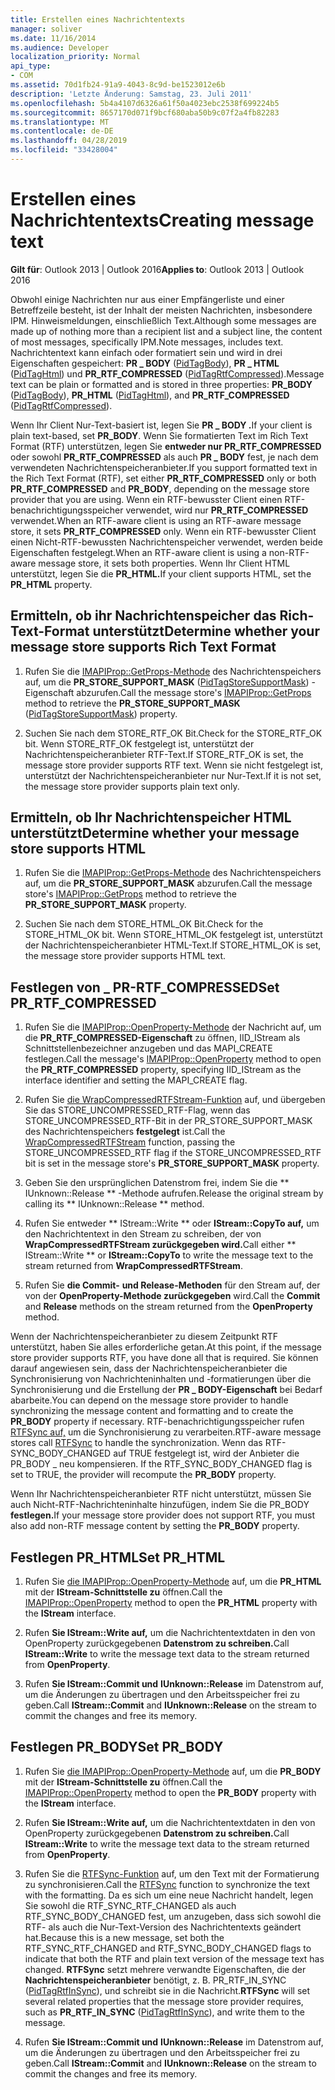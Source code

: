 ```yaml
---
title: Erstellen eines Nachrichtentexts
manager: soliver
ms.date: 11/16/2014
ms.audience: Developer
localization_priority: Normal
api_type:
- COM
ms.assetid: 70d1fb24-91a9-4043-8c9d-be1523012e6b
description: 'Letzte Änderung: Samstag, 23. Juli 2011'
ms.openlocfilehash: 5b4a4107d6326a61f50a4023ebc2538f699224b5
ms.sourcegitcommit: 8657170d071f9bcf680aba50b9c07f2a4fb82283
ms.translationtype: MT
ms.contentlocale: de-DE
ms.lasthandoff: 04/28/2019
ms.locfileid: "33428004"
---
```

# <a name="creating-message-text"></a><span data-ttu-id="e1f0e-103">Erstellen eines Nachrichtentexts</span><span class="sxs-lookup"><span data-stu-id="e1f0e-103">Creating message text</span></span>

<span data-ttu-id="e1f0e-104">**Gilt für**: Outlook 2013 | Outlook 2016</span><span class="sxs-lookup"><span data-stu-id="e1f0e-104">**Applies to**: Outlook 2013 | Outlook 2016</span></span> 
  
<span data-ttu-id="e1f0e-105">Obwohl einige Nachrichten nur aus einer Empfängerliste und einer Betreffzeile besteht, ist der Inhalt der meisten Nachrichten, insbesondere IPM. Hinweismeldungen, einschließlich Text.</span><span class="sxs-lookup"><span data-stu-id="e1f0e-105">Although some messages are made up of nothing more than a recipient list and a subject line, the content of most messages, specifically IPM.Note messages, includes text.</span></span> <span data-ttu-id="e1f0e-106">Nachrichtentext kann einfach oder formatiert sein und wird in drei Eigenschaften gespeichert: **PR \_ BODY** ([PidTagBody](pidtagbody-canonical-property.md)), **PR \_ HTML** ([PidTagHtml](pidtaghtml-canonical-property.md)) und **PR_RTF_COMPRESSED** ([PidTagRtfCompressed](pidtagrtfcompressed-canonical-property.md)).</span><span class="sxs-lookup"><span data-stu-id="e1f0e-106">Message text can be plain or formatted and is stored in three properties: **PR\_BODY** ([PidTagBody](pidtagbody-canonical-property.md)), **PR\_HTML** ([PidTagHtml](pidtaghtml-canonical-property.md)), and **PR_RTF_COMPRESSED** ([PidTagRtfCompressed](pidtagrtfcompressed-canonical-property.md)).</span></span> 

<span data-ttu-id="e1f0e-107">Wenn Ihr Client Nur-Text-basiert ist, legen Sie **PR \_ BODY .**</span><span class="sxs-lookup"><span data-stu-id="e1f0e-107">If your client is plain text-based, set **PR\_BODY**.</span></span> <span data-ttu-id="e1f0e-108">Wenn Sie formatierten Text im Rich Text Format (RTF) unterstützen, legen Sie **entweder nur PR_RTF_COMPRESSED** oder sowohl **PR_RTF_COMPRESSED** als auch **PR \_ BODY** fest, je nach dem verwendeten Nachrichtenspeicheranbieter.</span><span class="sxs-lookup"><span data-stu-id="e1f0e-108">If you support formatted text in the Rich Text Format (RTF), set either **PR_RTF_COMPRESSED** only or both **PR_RTF_COMPRESSED** and **PR\_BODY**, depending on the message store provider that you are using.</span></span> <span data-ttu-id="e1f0e-109">Wenn ein RTF-bewusster Client einen RTF-benachrichtigungsspeicher verwendet, wird nur **PR_RTF_COMPRESSED** verwendet.</span><span class="sxs-lookup"><span data-stu-id="e1f0e-109">When an RTF-aware client is using an RTF-aware message store, it sets **PR_RTF_COMPRESSED** only.</span></span> <span data-ttu-id="e1f0e-110">Wenn ein RTF-bewusster Client einen Nicht-RTF-bewussten Nachrichtenspeicher verwendet, werden beide Eigenschaften festgelegt.</span><span class="sxs-lookup"><span data-stu-id="e1f0e-110">When an RTF-aware client is using a non-RTF-aware message store, it sets both properties.</span></span> <span data-ttu-id="e1f0e-111">Wenn Ihr Client HTML unterstützt, legen Sie die **PR_HTML.**</span><span class="sxs-lookup"><span data-stu-id="e1f0e-111">If your client supports HTML, set the **PR_HTML** property.</span></span> 
  
## <a name="determine-whether-your-message-store-supports-rich-text-format"></a><span data-ttu-id="e1f0e-112">Ermitteln, ob ihr Nachrichtenspeicher das Rich-Text-Format unterstützt</span><span class="sxs-lookup"><span data-stu-id="e1f0e-112">Determine whether your message store supports Rich Text Format</span></span>
  
1. <span data-ttu-id="e1f0e-113">Rufen Sie die [IMAPIProp::GetProps-Methode](imapiprop-getprops.md) des Nachrichtenspeichers auf, um die **PR_STORE_SUPPORT_MASK** ([PidTagStoreSupportMask](pidtagstoresupportmask-canonical-property.md)) -Eigenschaft abzurufen.</span><span class="sxs-lookup"><span data-stu-id="e1f0e-113">Call the message store's [IMAPIProp::GetProps](imapiprop-getprops.md) method to retrieve the **PR_STORE_SUPPORT_MASK** ([PidTagStoreSupportMask](pidtagstoresupportmask-canonical-property.md)) property.</span></span>
    
2. <span data-ttu-id="e1f0e-114">Suchen Sie nach dem STORE_RTF_OK Bit.</span><span class="sxs-lookup"><span data-stu-id="e1f0e-114">Check for the STORE_RTF_OK bit.</span></span> <span data-ttu-id="e1f0e-115">Wenn STORE_RTF_OK festgelegt ist, unterstützt der Nachrichtenspeicheranbieter RTF-Text.</span><span class="sxs-lookup"><span data-stu-id="e1f0e-115">If STORE_RTF_OK is set, the message store provider supports RTF text.</span></span> <span data-ttu-id="e1f0e-116">Wenn sie nicht festgelegt ist, unterstützt der Nachrichtenspeicheranbieter nur Nur-Text.</span><span class="sxs-lookup"><span data-stu-id="e1f0e-116">If it is not set, the message store provider supports plain text only.</span></span>
    
## <a name="determine-whether-your-message-store-supports-html"></a><span data-ttu-id="e1f0e-117">Ermitteln, ob Ihr Nachrichtenspeicher HTML unterstützt</span><span class="sxs-lookup"><span data-stu-id="e1f0e-117">Determine whether your message store supports HTML</span></span>
  
1. <span data-ttu-id="e1f0e-118">Rufen Sie die [IMAPIProp::GetProps-Methode](imapiprop-getprops.md) des Nachrichtenspeichers auf, um die **PR_STORE_SUPPORT_MASK** abzurufen.</span><span class="sxs-lookup"><span data-stu-id="e1f0e-118">Call the message store's [IMAPIProp::GetProps](imapiprop-getprops.md) method to retrieve the **PR_STORE_SUPPORT_MASK** property.</span></span> 
    
2. <span data-ttu-id="e1f0e-119">Suchen Sie nach dem STORE_HTML_OK Bit.</span><span class="sxs-lookup"><span data-stu-id="e1f0e-119">Check for the STORE_HTML_OK bit.</span></span> <span data-ttu-id="e1f0e-120">Wenn STORE_HTML_OK festgelegt ist, unterstützt der Nachrichtenspeicheranbieter HTML-Text.</span><span class="sxs-lookup"><span data-stu-id="e1f0e-120">If STORE_HTML_OK is set, the message store provider supports HTML text.</span></span> 
    
## <a name="set-pr_rtf_compressed"></a><span data-ttu-id="e1f0e-121">Festlegen von \_ PR-RTF_COMPRESSED</span><span class="sxs-lookup"><span data-stu-id="e1f0e-121">Set PR\_RTF_COMPRESSED</span></span>
  
1. <span data-ttu-id="e1f0e-122">Rufen Sie die [IMAPIProp::OpenProperty-Methode](imapiprop-openproperty.md) der Nachricht auf, um die **PR_RTF_COMPRESSED-Eigenschaft** zu öffnen, IID_IStream als Schnittstellenbezeichner anzugeben und das MAPI_CREATE festlegen.</span><span class="sxs-lookup"><span data-stu-id="e1f0e-122">Call the message's [IMAPIProp::OpenProperty](imapiprop-openproperty.md) method to open the **PR_RTF_COMPRESSED** property, specifying IID_IStream as the interface identifier and setting the MAPI_CREATE flag.</span></span> 
    
2. <span data-ttu-id="e1f0e-123">Rufen Sie [die WrapCompressedRTFStream-Funktion](wrapcompressedrtfstream.md) auf, und übergeben Sie das STORE_UNCOMPRESSED_RTF-Flag, wenn das STORE_UNCOMPRESSED_RTF-Bit in der PR_STORE_SUPPORT_MASK des Nachrichtenspeichers **festgelegt** ist.</span><span class="sxs-lookup"><span data-stu-id="e1f0e-123">Call the [WrapCompressedRTFStream](wrapcompressedrtfstream.md) function, passing the STORE_UNCOMPRESSED_RTF flag if the STORE_UNCOMPRESSED_RTF bit is set in the message store's **PR_STORE_SUPPORT_MASK** property.</span></span> 
    
3. <span data-ttu-id="e1f0e-124">Geben Sie den ursprünglichen Datenstrom frei, indem Sie die \*\* IUnknown::Release \*\* -Methode aufrufen.</span><span class="sxs-lookup"><span data-stu-id="e1f0e-124">Release the original stream by calling its \*\* IUnknown::Release \*\* method.</span></span> 
    
4. <span data-ttu-id="e1f0e-125">Rufen Sie entweder \*\* IStream::Write \*\* oder **IStream::CopyTo auf,** um den Nachrichtentext in den Stream zu schreiben, der von **WrapCompressedRTFStream zurückgegeben wird.**</span><span class="sxs-lookup"><span data-stu-id="e1f0e-125">Call either \*\* IStream::Write \*\* or **IStream::CopyTo** to write the message text to the stream returned from **WrapCompressedRTFStream**.</span></span>
    
5. <span data-ttu-id="e1f0e-126">Rufen Sie **die Commit-** **und Release-Methoden** für den Stream auf, der von der **OpenProperty-Methode zurückgegeben** wird.</span><span class="sxs-lookup"><span data-stu-id="e1f0e-126">Call the **Commit** and **Release** methods on the stream returned from the **OpenProperty** method.</span></span> 
    
<span data-ttu-id="e1f0e-127">Wenn der Nachrichtenspeicheranbieter zu diesem Zeitpunkt RTF unterstützt, haben Sie alles erforderliche getan.</span><span class="sxs-lookup"><span data-stu-id="e1f0e-127">At this point, if the message store provider supports RTF, you have done all that is required.</span></span> <span data-ttu-id="e1f0e-128">Sie können darauf angewiesen sein, dass der Nachrichtenspeicheranbieter die Synchronisierung von Nachrichteninhalten und -formatierungen über die Synchronisierung und die Erstellung der **PR \_ BODY-Eigenschaft** bei Bedarf abarbeite.</span><span class="sxs-lookup"><span data-stu-id="e1f0e-128">You can depend on the message store provider to handle synchronizing the message content and formatting and to create the **PR\_BODY** property if necessary.</span></span> <span data-ttu-id="e1f0e-129">RTF-benachrichtigungsspeicher rufen [RTFSync auf,](rtfsync.md) um die Synchronisierung zu verarbeiten.</span><span class="sxs-lookup"><span data-stu-id="e1f0e-129">RTF-aware message stores call [RTFSync](rtfsync.md) to handle the synchronization.</span></span> <span data-ttu-id="e1f0e-130">Wenn das RTF-SYNC_BODY_CHANGED auf TRUE festgelegt ist, wird der Anbieter die PR_BODY \_ neu kompensieren. </span><span class="sxs-lookup"><span data-stu-id="e1f0e-130">If the RTF\_SYNC_BODY_CHANGED flag is set to TRUE, the provider will recompute the **PR_BODY** property.</span></span> 
  
<span data-ttu-id="e1f0e-131">Wenn Ihr Nachrichtenspeicheranbieter RTF nicht unterstützt, müssen Sie auch Nicht-RTF-Nachrichteninhalte hinzufügen, indem Sie die PR_BODY **festlegen.**</span><span class="sxs-lookup"><span data-stu-id="e1f0e-131">If your message store provider does not support RTF, you must also add non-RTF message content by setting the **PR_BODY** property.</span></span> 
  
## <a name="set-pr_html"></a><span data-ttu-id="e1f0e-132">Festlegen PR_HTML</span><span class="sxs-lookup"><span data-stu-id="e1f0e-132">Set PR_HTML</span></span>
  
1. <span data-ttu-id="e1f0e-133">Rufen Sie [die IMAPIProp::OpenProperty-Methode](imapiprop-openproperty.md) auf, um die **PR_HTML** mit der **IStream-Schnittstelle zu** öffnen.</span><span class="sxs-lookup"><span data-stu-id="e1f0e-133">Call the [IMAPIProp::OpenProperty](imapiprop-openproperty.md) method to open the **PR_HTML** property with the **IStream** interface.</span></span> 
    
2. <span data-ttu-id="e1f0e-134">Rufen **Sie IStream::Write auf,** um die Nachrichtentextdaten in den von OpenProperty zurückgegebenen **Datenstrom zu schreiben.**</span><span class="sxs-lookup"><span data-stu-id="e1f0e-134">Call **IStream::Write** to write the message text data to the stream returned from **OpenProperty**.</span></span> 
    
3. <span data-ttu-id="e1f0e-135">Rufen **Sie IStream::Commit und** **IUnknown::Release** im Datenstrom auf, um die Änderungen zu übertragen und den Arbeitsspeicher frei zu geben.</span><span class="sxs-lookup"><span data-stu-id="e1f0e-135">Call **IStream::Commit** and **IUnknown::Release** on the stream to commit the changes and free its memory.</span></span> 
    
## <a name="set-pr_body"></a><span data-ttu-id="e1f0e-136">Festlegen PR_BODY</span><span class="sxs-lookup"><span data-stu-id="e1f0e-136">Set PR_BODY</span></span>
  
1. <span data-ttu-id="e1f0e-137">Rufen Sie [die IMAPIProp::OpenProperty-Methode](imapiprop-openproperty.md) auf, um die **PR_BODY** mit der **IStream-Schnittstelle zu** öffnen.</span><span class="sxs-lookup"><span data-stu-id="e1f0e-137">Call the [IMAPIProp::OpenProperty](imapiprop-openproperty.md) method to open the **PR_BODY** property with the **IStream** interface.</span></span> 
    
2. <span data-ttu-id="e1f0e-138">Rufen **Sie IStream::Write auf,** um die Nachrichtentextdaten in den von OpenProperty zurückgegebenen **Datenstrom zu schreiben.**</span><span class="sxs-lookup"><span data-stu-id="e1f0e-138">Call **IStream::Write** to write the message text data to the stream returned from **OpenProperty**.</span></span> 
    
3. <span data-ttu-id="e1f0e-139">Rufen Sie die [RTFSync-Funktion](rtfsync.md) auf, um den Text mit der Formatierung zu synchronisieren.</span><span class="sxs-lookup"><span data-stu-id="e1f0e-139">Call the [RTFSync](rtfsync.md) function to synchronize the text with the formatting.</span></span> <span data-ttu-id="e1f0e-140">Da es sich um eine neue Nachricht handelt, legen Sie sowohl die RTF_SYNC_RTF_CHANGED als auch RTF_SYNC_BODY_CHANGED fest, um anzugeben, dass sich sowohl die RTF- als auch die Nur-Text-Version des Nachrichtentexts geändert hat.</span><span class="sxs-lookup"><span data-stu-id="e1f0e-140">Because this is a new message, set both the RTF_SYNC_RTF_CHANGED and RTF_SYNC_BODY_CHANGED flags to indicate that both the RTF and plain text version of the message text has changed.</span></span> <span data-ttu-id="e1f0e-141">**RTFSync** setzt mehrere verwandte Eigenschaften, die der **Nachrichtenspeicheranbieter** benötigt, z. B. PR_RTF_IN_SYNC ([PidTagRtfInSync](pidtagrtfinsync-canonical-property.md)), und schreibt sie in die Nachricht.</span><span class="sxs-lookup"><span data-stu-id="e1f0e-141">**RTFSync** will set several related properties that the message store provider requires, such as **PR_RTF_IN_SYNC** ([PidTagRtfInSync](pidtagrtfinsync-canonical-property.md)), and write them to the message.</span></span>
    
4. <span data-ttu-id="e1f0e-142">Rufen **Sie IStream::Commit und** **IUnknown::Release** im Datenstrom auf, um die Änderungen zu übertragen und den Arbeitsspeicher frei zu geben.</span><span class="sxs-lookup"><span data-stu-id="e1f0e-142">Call **IStream::Commit** and **IUnknown::Release** on the stream to commit the changes and free its memory.</span></span> 
    

